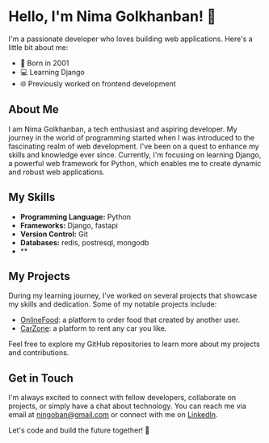 # Hello, I'm Nima Golkhanban! 👋

I'm a passionate developer who loves building web applications. Here's a little bit about me:

- 🎂 Born in 2001
- 💻 Learning Django
- 🌐 Previously worked on frontend development

## About Me

I am Nima Golkhanban, a tech enthusiast and aspiring developer. My journey in the world of programming started when I was introduced to the fascinating realm of web development. I've been on a quest to enhance my skills and knowledge ever since. Currently, I'm focusing on learning Django, a powerful web framework for Python, which enables me to create dynamic and robust web applications.

## My Skills

- **Programming Language:** Python
- **Frameworks:** Django, fastapi
- **Version Control:** Git
- **Databases:** redis, postresql, mongodb
- **

## My Projects

During my learning journey, I've worked on several projects that showcase my skills and dedication. Some of my notable projects include:

- [OnlineFood](https://github.com/nimagolkhanban/OnlineFood): a platform to order food that created by another user.
- [CarZone](https://github.com/nimagolkhanban/CarZone): a platform to rent any car you like.

Feel free to explore my GitHub repositories to learn more about my projects and contributions.

## Get in Touch

I'm always excited to connect with fellow developers, collaborate on projects, or simply have a chat about technology. You can reach me via email at [ningoban@gmail.com](mailto:ningoban@gmail.com) or connect with me on [LinkedIn](https://www.linkedin.com/in/nima-golkhanban-6b0006310?lipi=urn%3Ali%3Apage%3Ad_flagship3_profile_view_base_contact_details%3BJK7QKDd0SzWOMcpgnp1qbA%3D%3D).

Let's code and build the future together! 🚀
